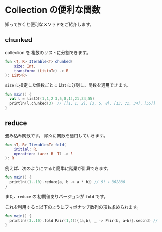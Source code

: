 # Collection の便利な関数

知っておくと便利なメソッドをご紹介します。


## chunked

collection を 複数のリストに分割できます。

```kotlin
fun <T, R> Iterable<T>.chunked(
    size: Int,
    transform: (List<T>) -> R
): List<R>
```

`size` に指定した個数ごとに List に分割し、関数を適用できます。

```kotlin
fun main() {
  val l = listOf(1,1,2,3,5,8,13,21,34,55)
  println(l.chunked(3)) // [[1, 1, 2], [3, 5, 8], [13, 21, 34], [55]]
}
```




## reduce

畳み込み関数です。
順々に関数を適用していきます。

```kotlin
fun <T, R> Iterable<T>.fold(
    initial: R,
    operation: (acc: R, T) -> R
): R
```

例えば、次のようにすると簡単に階乗が計算できます。
```kotlin
fun main() {
  println((1..10).reduce{a, b -> a * b}) // 9! = 362880
}
```

また、`reduce` の 初期値ありバージョンが `fold` です。

これを利用すると以下のようにフィボナッチ数列の項も求められます。

```kotlin
fun main() {
  println((3..10).fold(Pair(1,1)){(a,b), _ -> Pair(b, a+b)}.second) // 55
}
```







